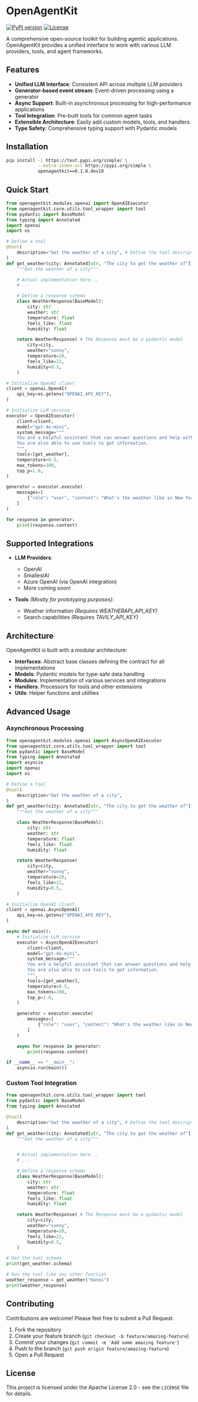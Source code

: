 # OpenAgentKit

[![PyPI version](https://badge.fury.io/py/openagentkit.svg)](https://test.pypi.org/project/openagentkit/)
[![License](https://img.shields.io/badge/License-Apache%202.0-blue.svg)](https://opensource.org/licenses/Apache-2.0)

A comprehensive open-source toolkit for building agentic applications. OpenAgentKit provides a unified interface to work with various LLM providers, tools, and agent frameworks.

## Features

- **Unified LLM Interface**: Consistent API across multiple LLM providers
- **Generator-based event stream**: Event-driven processing using a generator
- **Async Support**: Built-in asynchronous processing for high-performance applications
- **Tool Integration**: Pre-built tools for common agent tasks
- **Extensible Architecture**: Easily add custom models, tools, and handlers
- **Type Safety**: Comprehensive typing support with Pydantic models

## Installation

```bash
pip install -i https://test.pypi.org/simple/ \
            --extra-index-url https://pypi.org/simple \
            openagentkit==0.1.0.dev10
```

## Quick Start

```python
from openagentkit.modules.openai import OpenAIExecutor
from openagentkit.core.utils.tool_wrapper import tool
from pydantic import BaseModel
from typing import Annotated
import openai
import os

# Define a tool
@tool(
    description="Get the weather of a city", # Define the tool description
)
def get_weather(city: Annotated[str, "The city to get the weather of"]): # Each argument must be of type Annotated
    """Get the weather of a city"""

    # Actual implementation here...
    # ...

    # Define a response schema
    class WeatherResponse(BaseModel):
        city: str
        weather: str
        temperature: float
        feels_like: float
        humidity: float

    return WeatherResponse( # The Response must be a pydantic model
        city=city,
        weather="sunny",
        temperature=20,
        feels_like=22,
        humidity=0.5,
    )

# Initialize OpenAI client
client = openai.OpenAI(
    api_key=os.getenv("OPENAI_API_KEY"),
)

# Initialize LLM service
executor = OpenAIExecutor(
    client=client,
    model="gpt-4o-mini",
    system_message="""
    You are a helpful assistant that can answer questions and help with tasks.
    You are also able to use tools to get information.
    """,
    tools=[get_weather],
    temperature=0.5,
    max_tokens=100,
    top_p=1.0,
)

generator = executor.execute(
    messages=[
        {"role": "user", "content": "What's the weather like in New York?"}
    ]
)

for response in generator:
    print(response.content)
```

## Supported Integrations

- **LLM Providers**:
  - OpenAI
  - SmallestAI
  - Azure OpenAI (via OpenAI integration)
  - More coming soon!
  
- **Tools** *(Mostly for prototyping purposes)*:
  - Weather information *(Requires WEATHERAPI_API_KEY)*
  - Search capabilities *(Requires TAVILY_API_KEY)*


## Architecture

OpenAgentKit is built with a modular architecture:

- **Interfaces**: Abstract base classes defining the contract for all implementations
- **Models**: Pydantic models for type-safe data handling
- **Modules**: Implementation of various services and integrations
- **Handlers**: Processors for tools and other extensions
- **Utils**: Helper functions and utilities

## Advanced Usage

### Asynchronous Processing

```python
from openagentkit.modules.openai import AsyncOpenAIExecutor
from openagentkit.core.utils.tool_wrapper import tool
from pydantic import BaseModel
from typing import Annotated
import asyncio
import openai
import os

# Define a tool
@tool(
    description="Get the weather of a city",
)
def get_weather(city: Annotated[str, "The city to get the weather of"]):
    """Get the weather of a city"""

    class WeatherResponse(BaseModel):
        city: str
        weather: str
        temperature: float
        feels_like: float
        humidity: float

    return WeatherResponse(
        city=city,
        weather="sunny",
        temperature=20,
        feels_like=22,
        humidity=0.5,
    )

# Initialize OpenAI client
client = openai.AsyncOpenAI(
    api_key=os.getenv("OPENAI_API_KEY"),
)

async def main():
    # Initialize LLM service
    executor = AsyncOpenAIExecutor(
        client=client,
        model="gpt-4o-mini",
        system_message="""
        You are a helpful assistant that can answer questions and help with tasks.
        You are also able to use tools to get information.
        """,
        tools=[get_weather],
        temperature=0.5,
        max_tokens=100,
        top_p=1.0,
    )

    generator = executor.execute(
        messages=[
            {"role": "user", "content": "What's the weather like in New York?"}
        ]
    )

    async for response in generator:
        print(response.content)

if __name__ == "__main__":
    asyncio.run(main())
```

### Custom Tool Integration

```python
from openagentkit.core.utils.tool_wrapper import tool
from pydantic import BaseModel
from typing import Annotated

@tool(
    description="Get the weather of a city", # Define the tool description
)
def get_weather(city: Annotated[str, "The city to get the weather of"]) -> str: # Each argument must be of type Annotated
    """Get the weather of a city"""


    # Actual implementation here...
    # ...

    # Define a response schema
    class WeatherResponse(BaseModel):
        city: str
        weather: str
        temperature: float
        feels_like: float
        humidity: float

    return WeatherResponse( # The Response must be a pydantic model
        city=city,
        weather="sunny",
        temperature=20,
        feels_like=22,
        humidity=0.5,
    )

# Get the tool schema
print(get_weather.schema)

# Run the tool like any other function
weather_response = get_weather("Hanoi")
print(weather_response) 
```

## Contributing

Contributions are welcome! Please feel free to submit a Pull Request.

1. Fork the repository
2. Create your feature branch (`git checkout -b feature/amazing-feature`)
3. Commit your changes (`git commit -m 'Add some amazing feature'`)
4. Push to the branch (`git push origin feature/amazing-feature`)
5. Open a Pull Request

## License

This project is licensed under the Apache License 2.0 - see the `LICENSE` file for details.